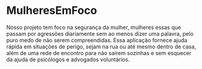 # MulheresEmFoco
Nosso projeto tem foco na segurança da mulher, mulheres essas que passam por agressões diariamente sem ao menos dizer uma palavra, pelo puro medo de não serem compreendidas. Essa aplicação fornece ajuda rápida em situações de perigo, sejam na rua ou até mesmo dentro de casa, além de uma rede de encontro para não saírem sozinhas e sem esquecer da ajuda de psicólogos e advogados voluntários.
